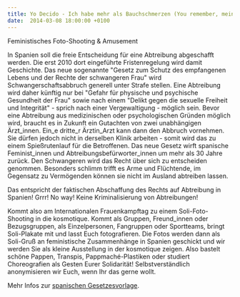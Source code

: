 ```yaml
---
title: Yo Decido - Ich habe mehr als Bauchschmerzen (You remember, mein Bauch ...?)
date:  2014-03-08 18:00:00 +0100
---
```


Feministisches Foto-Shooting &amp; Amusement



In Spanien soll die freie Entscheidung für eine Abtreibung abgeschafft
werden. Die erst 2010 dort eingeführte Fristenregelung wird damit
Geschichte. Das neue sogenannte "Gesetz zum Schutz des empfangenen Lebens
und der Rechte der schwangeren Frau" wird Schwangerschaftsabbruch generell
unter Strafe stellen. Eine Abtreibung wird daher künftig nur bei "Gefahr
für physische und psychische Gesundheit der Frau" sowie nach einem "Delikt
gegen die sexuelle Freiheit und Integrität" - sprich nach einer
Vergewaltigung - möglich sein. Bevor eine Abtreibung aus medizinischen
oder psychologischen Gründen möglich wird, braucht es in Zukunft ein
Gutachten von zwei unabhängigen Ärzt_innen. Ein_e dritte_r Ärztin_Arzt
kann dann den Abbruch vornehmen. Sie dürfen jedoch nicht in derselben
Klinik arbeiten - somit wird das zu einem Spießrutenlauf für die
Betroffenen. Das neue Gesetz wirft spanische Feminist_innen und
Abtreibungsbefürworter_innen um mehr als 30 Jahre zurück. Den Schwangeren
wird das Recht über sich zu entscheiden genommen. Besonders schlimm trifft
es Arme und Flüchtende, im Gegensatz zu Vermögenden können sie nicht im
Ausland abtreiben lassen.


Das entspricht der faktischen Abschaffung des Rechts auf Abtreibung in
Spanien! Grrr! No way! Keine Kriminalisierung von Abtreibungen!


Kommt also am Internationalen Frauenkampftag zu einem
Soli-Foto-Shooting in die kosmotique. Kommt als Gruppen, Freund_innen oder
Bezugsgruppen, als Einzelpersonen, Fangruppen oder Sportteams, bringt
Soli-Plakate mit und lasst Euch fotografieren. Die Fotos werden dann als
Soli-Gruß an feministische Zusammenhänge in Spanien geschickt und wir
werden Sie als kleine Ausstellung in der kosmotique zeigen. Also bastelt
schöne Pappen, Transpis, Pappmaché-Plastiken oder studiert Choreografien
als Gesten Eurer Solidarität! Selbstverständlich anonymisieren wir Euch,
wenn Ihr das gerne wollt.


Mehr Infos zur <a href="http://jungle-world.com/artikel/2014/03/49158.html">spanischen
Gesetzesvorlage</a>.


